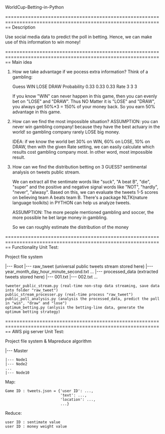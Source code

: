 WorldCup-Betting-in-Python

==============================================================================================================
Description

Use social media data to predict the poll in betting. Hence, we can make use of this information to win money!


==============================================================================================================
Main idea

1. How we take advantage if we pocess extra information?
    Think of a gambling:

    Guess           WIN     LOSE    DRAW
    Probability     0.33    0.33    0.33
    Rate            3       3       3

    If you know "WIN" can never happen in this game, then you can evenly bet on "LOSE" and "DRAW". Thus NO Matter it is "LOSE" and "DRAW", you always get 50%*3 = 150% of your money back. So you earn 50% advantage in this game.

2. How can we find the most impossible situation?
    ASSUMPTION: you can never win gambling company! because they have the best actuary in the world! so gambling company rarely LOSE big money.

    IDEA:
    if we know the world bet 30% on WIN, 60% on LOSE, 10% on DRAW, then with the given Rate setting, we can easily calculate which results cost gambling company most. In other word, most impossible result.

3. How can we find the distribution betting on 3 GUESS?
    sentimental analysis on tweets public stream.

    We can extract all the sentimate words like "suck", "A beat B", "die", "super" and the positive and negative signal words like "NOT", "hardly", "never", "alwasy". Based on this, we can evaluate the tweets 1-5 scores on believing team A beats team B. There's a package NLTK(nature language toolkits) in PYTHON can help us analyze tweets.

    ASSUMPTION:
        The more people mentioned gambling and soccer, the more possible he bet large money in gambling.

    So we can roughly estimate the distribution of the money


==============================================================================================================
Functionality Unit Test:

Project file system

|--- Root
    |--- raw_tweet (universal public tweets stream stored here)
        |--- year_month_day_hour_minute_second.txt
        ...
    |--- processed_data (extracted tweets stored here)
        |--- 001.txt
        |--- 002.txt
        ...
        
    tweeter_public_stream.py (real-time non-stop data streaming, save data into folder "raw_tweet")
    public_stream_processer.py (real-time process "raw_tweet")
    public_poll_analysis.py (analysis the processed_data, predict the poll in "win", "draw" and "lose")
    optimum_betting.py (anlysis the betting-line data, generate the optimum betting strategy)
    
==============================================================================================================
AWS pig server Unit Test:

Project file system & Mapreduce algorithm

|--- Master

    |--- Node1
    |--- Node2
    ...
    |--- Node10

Map:

    Game ID : tweets.json = {'user ID': ...,
                             'text': ...,
                             'location': ...,
                             ...}

Reduce:

    user ID : sentimate value
    user ID : money weight value
